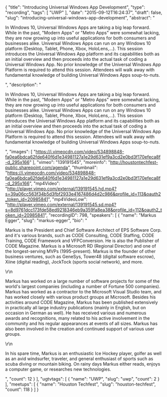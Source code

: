 {
  "title": "Introducing Universal Windows App Development",
  "type": "recording",
  "tags": [
    "UWP"
  ],
  "date": "2015-09-12T16:24:37",
  "draft": false,
  "slug": "introducing-universal-windows-app-development",
  "abstract": "<p>In Windows 10, Universal Windows Apps are taking a big leap forward. While in the past, \"Modern Apps\" or \"Metro Apps\" were somewhat lacking, they are now growing up into useful applications for both consumers and businesses alike. Universal Windows Apps can run on any Windows 10 platform (Desktop, Tablet, Phone, Xbox, HoloLens,...). This session introduces the Universal Windows App platform and its capabilities both as an initial overview and then proceeds into the actual task of coding a Universal Windows App. No prior knowledge of the Universal Windows App Platform is required to attend this session. Attendees will walk away with fundamental knowledge of building Universal Windows Apps soup-to-nuts.</p>",
  "description": "<p>In Windows 10, Universal Windows Apps are taking a big leap forward. While in the past, \"Modern Apps\" or \"Metro Apps\" were somewhat lacking, they are now growing up into useful applications for both consumers and businesses alike. Universal Windows Apps can run on any Windows 10 platform (Desktop, Tablet, Phone, Xbox, HoloLens,...). This session introduces the Universal Windows App platform and its capabilities both as an initial overview and then proceeds into the actual task of coding a Universal Windows App. No prior knowledge of the Universal Windows App Platform is required to attend this session. Attendees will walk away with fundamental knowledge of building Universal Windows Apps soup-to-nuts.</p>",
  "images": [
    "https://i.vimeocdn.com/video/534898848-fa0ea6bdca62fde640f6d1e34981127a1e29d631ef9a3cd2e0bd3f170efeca8f-d_295x166"
  ],
  "vimeo": "139191545",
  "moreinfo": "http://houstontechfest-public.sharepoint.com/agenda",
  "thumbnail": "https://i.vimeocdn.com/video/534898848-fa0ea6bdca62fde640f6d1e34981127a1e29d631ef9a3cd2e0bd3f170efeca8f-d_295x166",
  "mp4Video": "http://player.vimeo.com/external/139191545.hd.mp4?s=39a06cc563f34b5d3fbf2933e4167486d4d2c986&profile_id=113&oauth2_token_id=20985841",
  "mp4VideoLow": "http://player.vimeo.com/external/139191545.sd.mp4?s=8d9761dcc173fde58ed9218346eb9a359fa8ea38&profile_id=112&oauth2_token_id=20985841",
  "recordingID": 798,
  "speakers": [
    {
      "name": "Markus Egger",
      "slug": "markus-egger",
      "bio": "<p>Markus is the President and Chief Software Architect of EPS Software Corp. and it's various brands, such as CODE Consulting, CODE Staffing, CODE Training, CODE Framework and VFPConversion. He is also the Publisher of CODE Magazine. Markus is a Microsoft RD (Regional Director) and one of the longest-serving MVPs (1995-present). Markus is the founder of other business ventures, such as GeneSys, Tower48 (digital software escrow), Xiine (digital reading), JockTock (sports social network), and more.</p>\r\n<p>Markus has worked on a large number of software projects for some of the world's largest companies (including a number of Fortune 500 companies). Markus has worked as a contractor to the Microsoft Visual Studio team, and has worked closely with various product groups at Microsoft. Besides his activities around CODE Magazine, Markus has been published extensively in practically all large industry publications (mainly in English, but on occasion in German as well). He has received various and numerous awards and recognitions, many related to his active involvement in the community and his regular appearances at events of all sizes. Markus has also been involved in the creation and continued support of various user groups.</p>\r\n<p>In his spare time, Markus is an enthusiastic Ice Hockey player, golfer as well as an avid windsurfer, traveler, and general enthusiast of sports such as scuba diving or mountain biking. On rainy days Markus either reads, enjoys a computer game, or researches new technologies.</p>",
      "count": 12
    }
  ],
  "ugtvtags": [
    {
      "name": "UWP",
      "slug": "uwp",
      "count": 2
    }
  ],
  "meetups": [
    {
      "name": "Houston Techfest",
      "slug": "houston-techfest",
      "count": 118
    }
  ]
}